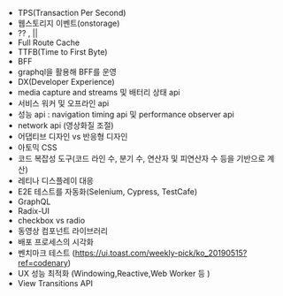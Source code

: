 - TPS(Transaction Per Second)
- 웹스토리지 이벤트(onstorage)
- ?? , ||
- Full Route Cache
- TTFB(Time to First Byte)
- BFF
- graphql을 활용해 BFF를 운영
- DX(Developer Experience)
- media capture and streams 및 배터리 상태 api
- 서비스 워커 및 오프라인 api
- 성능 api : navigation timing api 및 performance observer api
- network api (영상화질 조절)
- 어댑티브 디자인 vs 반응형 디자인
- 아토믹 CSS
- 코드 복잡성 도구(코드 라인 수, 분기 수, 연산자 및 피연산자 수 등을 기반으로 계산)
- 레티나 디스플레이 대응
- E2E 테스트를 자동화(Selenium, Cypress, TestCafe)
- GraphQL
- Radix-UI
- checkbox vs radio
- 동영상 컴포넌트 라이브러리
- 배포 프로세스의 시각화
- 벤치마크 테스트 (https://ui.toast.com/weekly-pick/ko_20190515?ref=codenary)
- UX 성능 최적화 (Windowing,Reactive,Web Worker 등 )
-  View Transitions API

